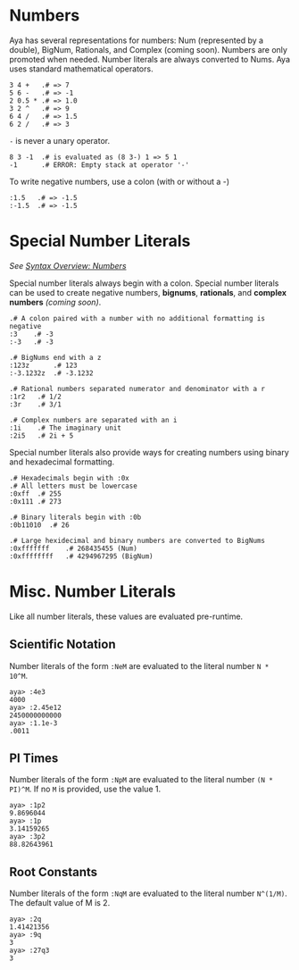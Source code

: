 # Numbers 
Aya has several representations for numbers: Num (represented by a double), BigNum, Rationals, and Complex (coming soon). Numbers are only promoted when needed. Number literals are always converted to Nums.
Aya uses standard mathematical operators.

```
3 4 +   .# => 7
5 6 -   .# => -1
2 0.5 * .# => 1.0
3 2 ^   .# => 9
6 4 /   .# => 1.5
6 2 /   .# => 3
```

`-` is never a unary operator. 
```
8 3 -1  .# is evaluated as (8 3-) 1 => 5 1
-1      .# ERROR: Empty stack at operator '-'
```

To write negative numbers, use a colon (with or without a -)

```
:1.5   .# => -1.5
:-1.5  .# => -1.5
```

# Special Number Literals

*See [Syntax Overview: Numbers](https://github.com/aya-lang/aya/wiki/Syntax-Overview#numbers)*

Special number literals always begin with a colon. Special number literals can be used to create negative numbers, **bignums**, **rationals**, and **complex numbers** *(coming soon)*. 

```
.# A colon paired with a number with no additional formatting is negative
:3    .# -3
:-3   .# -3

.# BigNums end with a z
:123z      .# 123
:-3.1232z  .# -3.1232

.# Rational numbers separated numerator and denominator with a r
:1r2   .# 1/2
:3r    .# 3/1

.# Complex numbers are separated with an i
:1i    .# The imaginary unit
:2i5   .# 2i + 5
```

Special number literals also provide ways for creating numbers using binary and hexadecimal formatting.

```
.# Hexadecimals begin with :0x
.# All letters must be lowercase
:0xff  .# 255
:0x111 .# 273

.# Binary literals begin with :0b
:0b11010  .# 26

.# Large hexidecimal and binary numbers are converted to BigNums
:0xfffffff    .# 268435455 (Num)
:0xffffffff   .# 4294967295 (BigNum)
```

# Misc. Number Literals

Like all number literals, these values are evaluated pre-runtime. 

## Scientific Notation

Number literals of the form `:NeM` are evaluated to the literal number `N * 10^M`.

```
aya> :4e3
4000 
aya> :2.45e12
2450000000000 
aya> :1.1e-3
.0011 
```

## PI Times

Number literals of the form `:NpM` are evaluated to the literal number `(N * PI)^M`. If no `M` is provided, use the value 1.

```
aya> :1p2
9.8696044 
aya> :1p
3.14159265 
aya> :3p2
88.82643961 
```

## Root Constants

Number literals of the form `:NqM` are evaluated to the literal number `N^(1/M)`. The default value of M is 2.

```
aya> :2q
1.41421356 
aya> :9q
3 
aya> :27q3
3 
```
